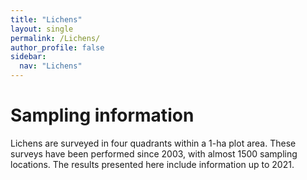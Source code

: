 ```yaml
---
title: "Lichens"
layout: single
permalink: /Lichens/
author_profile: false
sidebar:
  nav: "Lichens"
---
```


<h1>Sampling information</h1>

Lichens are surveyed in four quadrants within a 1-ha plot area. These surveys have been performed since 2003, with almost 1500 sampling locations. The results presented here include information up to 2021.